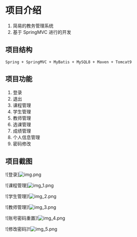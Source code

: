 # 项目介绍
1. 简易的教务管理系统
2. 基于 SpringMVC 进行的开发

## 项目结构
```Spring + SpringMVC + MyBatis + MySQL8 + Maven + Tomcat9```

## 项目功能
1. 登录
2. 退出
3. 课程管理
4. 学生管理
5. 教师管理
6. 选课管理
7. 成绩管理
8. 个人信息管理
9. 密码修改

## 项目截图
![登录]![img.png](登陆.png)

![课程管理]![img_1.png](课程管理.png)

![学生管理]!![img_2.png](学生管理.png)

![教师管理]!![img_3.png](教师管理.png)

![账号密码重置]!![img_4.png](账号密码.png)

![修改密码]!!![img_5.png](修改密码.png)
